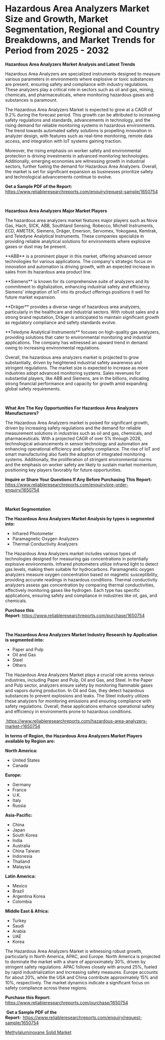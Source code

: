 <p><h1>Hazardous Area Analyzers Market Size and Growth, Market Segmentation, Regional and Country Breakdowns, and Market Trends for Period from 2025 -  2032</h1></p><p><strong>Hazardous Area Analyzers Market Analysis and Latest Trends</strong></p>
<p><p>Hazardous Area Analyzers are specialized instruments designed to measure various parameters in environments where explosive or toxic substances are present, ensuring safety and compliance with industry regulations. These analyzers play a critical role in sectors such as oil and gas, mining, chemicals, and pharmaceuticals, where monitoring hazardous gases and substances is paramount.</p><p>The Hazardous Area Analyzers Market is expected to grow at a CAGR of 9.2% during the forecast period. This growth can be attributed to increasing safety regulations and standards, advancements in technology, and the rising demand for reliable monitoring systems in hazardous environments. The trend towards automated safety solutions is propelling innovation in analyzer design, with features such as real-time monitoring, remote data access, and integration with IoT systems gaining traction.</p><p>Moreover, the rising emphasis on worker safety and environmental protection is driving investments in advanced monitoring technologies. Additionally, emerging economies are witnessing growth in industrial sectors, further fueling the demand for Hazardous Area Analyzers. Overall, the market is set for significant expansion as businesses prioritize safety and technological advancements continue to evolve.</p></p>
<p><strong>Get a Sample PDF of the Report:&nbsp;</strong> <a href="https://www.reliableresearchreports.com/enquiry/request-sample/1650754?utm_campaign=2216&utm_medium=2&utm_source=Github&utm_content=ia&utm_term=23032025&utm_id=hazardous-area-analyzers">https://www.reliableresearchreports.com/enquiry/request-sample/1650754</a></p>
<p>&nbsp;</p>
<p><strong>Hazardous Area Analyzers Major Market Players</strong></p>
<p><p>The hazardous area analyzers market features major players such as Nova Gas, Hach, SICK, ABB, Southland Sensing, Robecco, Michell Instruments, ECD, AMETEK, Siemens, Dräger, Emerson, Servomex, Yokogawa, Kemtrak, and Teledyne Analytical Instruments. These companies specialize in providing reliable analytical solutions for environments where explosive gases or dust may be present.</p><p>**ABB** is a prominent player in this market, offering advanced sensor technologies for various applications. The company's strategic focus on innovation and automation is driving growth, with an expected increase in sales from its hazardous area product line.</p><p>**Siemens** is known for its comprehensive suite of analyzers and its commitment to digitalization, enhancing industrial safety and efficiency. Siemens’ integration of IoT into its product offerings positions it well for future market expansion.</p><p>**Dräger** provides a diverse range of hazardous area analyzers, particularly in the healthcare and industrial sectors. With robust sales and a strong brand reputation, Dräger is anticipated to maintain significant growth as regulatory compliance and safety standards evolve.</p><p>**Teledyne Analytical Instruments** focuses on high-quality gas analyzers, providing solutions that cater to environmental monitoring and industrial applications. The company has witnessed an upward trend in demand owing to increasing environmental regulations.</p><p>Overall, the hazardous area analyzers market is projected to grow substantially, driven by heightened industrial safety awareness and stringent regulations. The market size is expected to increase as more industries adopt advanced monitoring systems. Sales revenues for substantial players, like ABB and Siemens, are in the billions, indicating strong financial performance and capacity for growth amid expanding global safety requirements.</p></p>
<p>&nbsp;</p>
<p><strong>What Are The Key Opportunities For Hazardous Area Analyzers Manufacturers?</strong></p>
<p><p>The Hazardous Area Analyzers market is poised for significant growth, driven by increasing safety regulations and the demand for reliable measurement solutions in industries such as oil and gas, chemicals, and pharmaceuticals. With a projected CAGR of over 5% through 2028, technological advancements in sensor technology and automation are enhancing operational efficiency and safety compliance. The rise of IoT and smart manufacturing also fuels the adoption of integrated monitoring systems. Additionally, the proliferation of stringent environmental norms and the emphasis on worker safety are likely to sustain market momentum, positioning key players favorably for future opportunities.</p></p>
<p><strong>Inquire or Share Your Questions If Any Before Purchasing This Report:</strong> <a href="https://www.reliableresearchreports.com/enquiry/pre-order-enquiry/1650754?utm_campaign=2216&utm_medium=2&utm_source=Github&utm_content=ia&utm_term=23032025&utm_id=hazardous-area-analyzers">https://www.reliableresearchreports.com/enquiry/pre-order-enquiry/1650754</a></p>
<p>&nbsp;</p>
<p><strong>Market Segmentation</strong></p>
<p><strong>The Hazardous Area Analyzers Market Analysis by types is segmented into:</strong></p>
<p><ul><li>Infrared Photometer</li><li>Paramagnetic Oxygen Analyzers</li><li>Thermal Conductivity Analyzers</li></ul></p>
<p><p>The Hazardous Area Analyzers market includes various types of technologies designed for measuring gas concentrations in potentially explosive environments. Infrared photometers utilize infrared light to detect gas levels, making them suitable for hydrocarbons. Paramagnetic oxygen analyzers measure oxygen concentration based on magnetic susceptibility, providing accurate readings in hazardous conditions. Thermal conductivity analyzers assess gas concentration by comparing thermal conductivities, effectively monitoring gases like hydrogen. Each type has specific applications, ensuring safety and compliance in industries like oil, gas, and chemicals.</p></p>
<p><strong>Purchase this Report:&nbsp;</strong><a href="https://www.reliableresearchreports.com/purchase/1650754?utm_campaign=2216&utm_medium=2&utm_source=Github&utm_content=ia&utm_term=23032025&utm_id=hazardous-area-analyzers">https://www.reliableresearchreports.com/purchase/1650754</a></p>
<p>&nbsp;</p>
<p><strong>The Hazardous Area Analyzers Market Industry Research by Application is segmented into:</strong></p>
<p><ul><li>Paper and Pulp</li><li>Oil and Gas</li><li>Steel</li><li>Others</li></ul></p>
<p><p>The Hazardous Area Analyzers Market plays a crucial role across various industries, including Paper and Pulp, Oil and Gas, and Steel. In the Paper and Pulp sector, analyzers ensure safety by monitoring flammable gases and vapors during production. In Oil and Gas, they detect hazardous substances to prevent explosions and leaks. The Steel industry utilizes these analyzers for monitoring emissions and ensuring compliance with safety regulations. Overall, these applications enhance operational safety and efficiency in environments prone to hazardous conditions.</p></p>
<p><a href="https://www.reliableresearchreports.com/hazardous-area-analyzers-market-r1650754?utm_campaign=2216&utm_medium=2&utm_source=Github&utm_content=ia&utm_term=23032025&utm_id=hazardous-area-analyzers">&nbsp;https://www.reliableresearchreports.com/hazardous-area-analyzers-market-r1650754</a></p>
<p><strong>In terms of Region, the Hazardous Area Analyzers Market Players available by Region are:</strong></p>
<p>
    <p> <strong> North America: </strong>
        <ul>
            <li>United States</li>
            <li>Canada</li>
        </ul>
        </p> 
    <p> <strong> Europe: </strong>
        <ul>
            <li>Germany</li>
            <li>France</li>
            <li>U.K.</li>
            <li>Italy</li>
            <li>Russia</li>
        </ul>
        </p> 
    <p> <strong> Asia-Pacific: </strong>
        <ul>
            <li>China</li>
            <li>Japan</li>
            <li>South Korea</li>
            <li>India</li>
            <li>Australia</li>
            <li>China Taiwan</li>
            <li>Indonesia</li>
            <li>Thailand</li>
            <li>Malaysia</li>
        </ul>
        </p> 
    <p> <strong> Latin America: </strong>
        <ul>
            <li>Mexico</li>
            <li>Brazil</li>
            <li>Argentina Korea</li>
            <li>Colombia</li>
        </ul>
        </p> 
    <p> <strong> Middle East & Africa: </strong>
        <ul>
            <li>Turkey</li>
            <li>Saudi</li>
            <li>Arabia</li>
            <li>UAE</li>
            <li>Korea</li>
        </ul>
    </p>
    </p>
<p><p>The Hazardous Area Analyzers Market is witnessing robust growth, particularly in North America, APAC, and Europe. North America is projected to dominate the market with a share of approximately 30%, driven by stringent safety regulations. APAC follows closely with around 25%, fueled by rapid industrialization and increasing safety measures. Europe accounts for about 20%, while the USA and China contribute approximately 15% and 10%, respectively. The market dynamics indicate a significant focus on safety compliance across these regions.</p></p>
<p><strong>Purchase this Report: </strong><a href="https://www.reliableresearchreports.com/purchase/1650754?utm_campaign=2216&utm_medium=2&utm_source=Github&utm_content=ia&utm_term=23032025&utm_id=hazardous-area-analyzers">https://www.reliableresearchreports.com/purchase/1650754</a></p>
<p>&nbsp;<strong>Get a Sample PDF of the Report:&nbsp;&nbsp;</strong><a href="https://www.reliableresearchreports.com/enquiry/request-sample/1650754?utm_campaign=2216&utm_medium=2&utm_source=Github&utm_content=ia&utm_term=23032025&utm_id=hazardous-area-analyzers">https://www.reliableresearchreports.com/enquiry/request-sample/1650754</a></p>
<p><strong></strong></p>
<p><p><a href="https://github.com/JubayerMia832/Market-Research-Report-List-2/blob/main/methylaluminoxane-solid-market.md?utm_campaign=2216&utm_medium=2&utm_source=Github&utm_content=ia&utm_term=23032025&utm_id=hazardous-area-analyzers">Methylaluminoxane Solid Market</a></p></p>